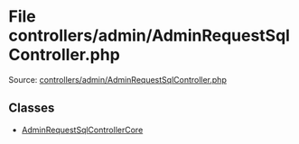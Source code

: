 File controllers/admin/AdminRequestSqlController.php
=========

Source: [controllers/admin/AdminRequestSqlController.php](https://github.com/PrestaShop/PrestaShop/blob/1.6.0.11/controllers/admin/AdminRequestSqlController.php)


Classes
-------

* [AdminRequestSqlControllerCore](class.AdminRequestSqlControllerCore.md)

